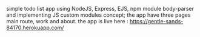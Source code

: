 simple todo list app using NodeJS, Express, EJS, npm module body-parser and implementing JS custom modules concept; the app have three pages main route, work and about.
the app is live here : https://gentle-sands-84170.herokuapp.com/
